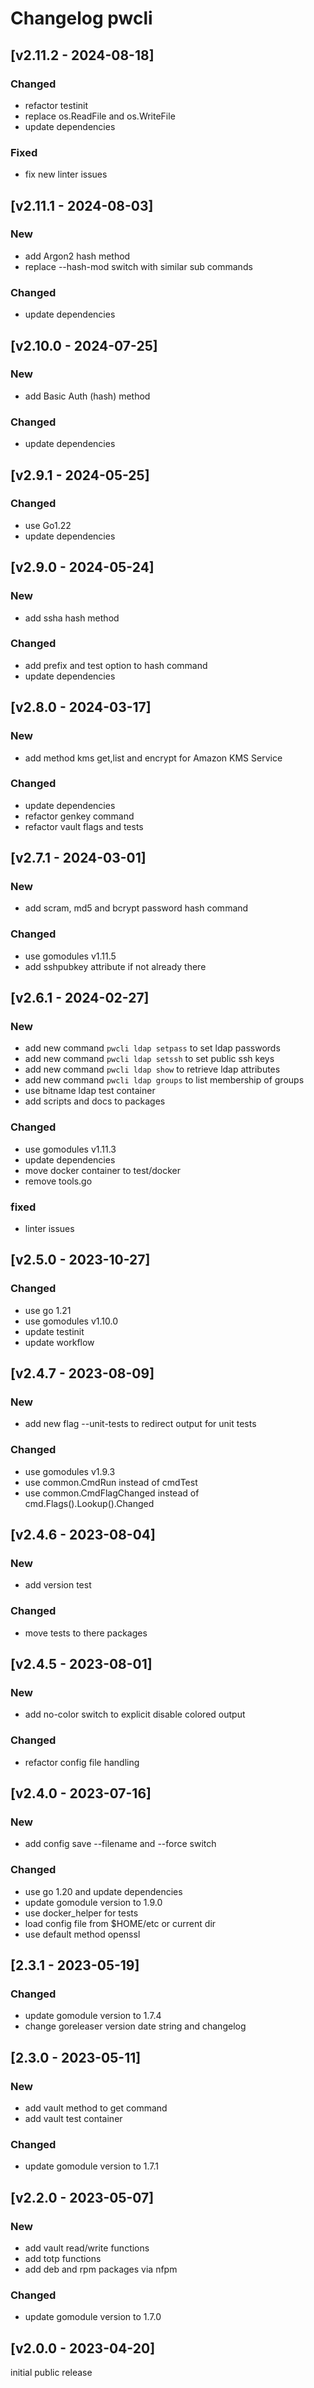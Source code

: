 # Changelog pwcli

## [v2.11.2 - 2024-08-18]
### Changed
- refactor testinit
- replace os.ReadFile and os.WriteFile
- update dependencies
### Fixed
- fix new linter issues

## [v2.11.1 - 2024-08-03]
### New
- add Argon2 hash method
- replace --hash-mod switch with similar sub commands
### Changed
- update dependencies


## [v2.10.0 - 2024-07-25]
### New
- add Basic Auth (hash) method
### Changed
- update dependencies

## [v2.9.1 - 2024-05-25]
### Changed
- use Go1.22
- update dependencies

## [v2.9.0 - 2024-05-24]
### New
- add ssha hash method
### Changed
- add prefix and test option to hash command
- update dependencies

## [v2.8.0 - 2024-03-17]
### New
- add method kms get,list and encrypt for Amazon KMS Service
### Changed
- update dependencies
- refactor genkey command
- refactor vault flags and tests

## [v2.7.1 - 2024-03-01]
### New
- add scram, md5 and bcrypt password hash command
### Changed
- use gomodules v1.11.5
- add sshpubkey attribute if not already there

## [v2.6.1 - 2024-02-27]
### New
- add new command `pwcli ldap setpass` to set ldap passwords
- add new command `pwcli ldap setssh` to set public ssh keys
- add new command `pwcli ldap show` to retrieve ldap attributes
- add new command `pwcli ldap groups` to list membership of groups
- use bitname ldap test container
- add scripts and docs to packages
### Changed
- use gomodules v1.11.3
- update dependencies
- move docker container to test/docker
- remove tools.go
### fixed
- linter issues

## [v2.5.0 - 2023-10-27]
### Changed
- use go 1.21
- use gomodules v1.10.0
- update testinit
- update workflow

## [v2.4.7 - 2023-08-09]
### New
- add new flag --unit-tests to redirect output for unit tests
### Changed
- use gomodules v1.9.3
- use common.CmdRun instead of cmdTest
- use common.CmdFlagChanged instead of cmd.Flags().Lookup().Changed

## [v2.4.6 - 2023-08-04]
### New
- add version test
### Changed
- move tests to there packages

## [v2.4.5 - 2023-08-01]
### New
- add no-color switch to explicit disable colored output
### Changed
- refactor config file handling

## [v2.4.0 - 2023-07-16]
### New
- add config save --filename and --force switch
### Changed
- use go 1.20 and update dependencies
- update gomodule version to 1.9.0
- use docker_helper for tests
- load config file from $HOME/etc or current dir
- use default method openssl

## [2.3.1 - 2023-05-19]
### Changed
- update gomodule version to 1.7.4
- change goreleaser version date string and changelog

## [2.3.0 - 2023-05-11]
### New
- add vault method to get command
- add vault test container
### Changed
- update gomodule version to 1.7.1

## [v2.2.0 - 2023-05-07]
### New
- add vault read/write functions
- add totp functions
- add deb and rpm packages via nfpm
### Changed
- update gomodule version to 1.7.0

## [v2.0.0 - 2023-04-20]
initial public release
